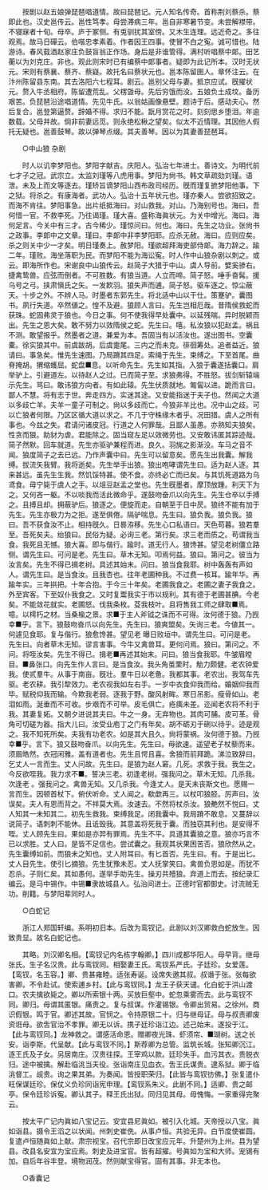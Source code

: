 <!-- { "loadSidebar": true } -->
　　按剧以赵五娘弹琵琶唱道情。故曰琵琶记。元人知名传奇。首称荆刘蔡杀。蔡即此也。汉史邕传云。邕性笃孝。母尝滞病三年。邕自非寒暑节变。未尝解襟带。不寝寐者十旬。母卒。庐于冢侧。有兎驯扰其室傍。又木生连理。远近奇之。多往观焉。故马日磾云。伯喈忠孝素着。作者因王四事。使冒不白之寃。诚可惜也。陆游诗。春风载酒赵家庄负鼓盲翁正作场。身后是非谁管得。满村听唱蔡中郞。田艺蘅以为刘克庄。非也。观此则宋时已有编蔡中郞事者。疑即为此记所本。汉时无状元。宋则有蔡襄、蔡齐、蔡嶷。故托名曰蔡状元也。邕本陈留圉人。章怀注云。在汴州陈留县东南。其去洛阳六七程耳。剧云。邕别父母与妻。抵京应试。旣擢状元。赘入牛丞相府。陈留遭荒乱。父楞曁母。先后穷饿而没。五娘负土成坟。备历艰苦。负琵琶沿途唱道情。先见牛氏。以翁姑画像悬壁。题诗于后。感动夫心。然后复合。邕登第逼赘。辞婚不得。求归不能。翫月赏花之时。刻刻思乡堕泪。年逾数载。父母并故。倘非前妻远觅。则永绝松楸之望矣。似太不近情理。其因他人假托无疑也。邕善鼓琴。故以弹琴点缀。其夫善琴。因以为其妻善琵琶耳。 

　　○中山狼 杂剧 

　　时人以讥李梦阳也。梦阳字献吉。庆阳人。弘治七年进士。善诗文。为明代前七才子之冠。武宗立。太监刘瑾等八虎用事。梦阳为尙书。韩文草疏劾刘瑾。语泄。未及上而文等逐去。瑾矫旨谪梦阳山西布政司经历。旣而瑾复摭梦阳他事。下之狱。将杀之。有康海者。武功人。弘治十五年状元也。瑾亦秦人。尝欲招致之。而海不肯往。梦阳事急。出片纸抵海曰。对山救我。对山。乃海别号也。海曰。吾何惜一官。不救李死。乃往谒瑾。瑾大喜。盛称海眞状元。为关中增光。海曰。海何足言。今关中有三才。古今稀少。瑾惊问曰。何也。海曰。先生之功业。张尙书之政事。李郞中之文章。瑾曰。李郞中非李梦阳耶。应杀无赦。海曰。应则应矣。杀之则关中少一才矣。明日瑾奏上。赦梦阳。瑾欲超拜海吏部侍郞。海力辞之。踰二年。瑾败。海坐落职为民。而梦阳不能为海讼寃。时人作中山狼杂剧以刺之。或云。即海所作也。宋谢良中山狼传云。赵简子大猎于中山。虞人导前。嬖奚骖右。捷禽鸷兽。应弦而倒者。不可胜数。有狼当道。人立而啼。简子怒。唾手奋髯。援乌号之弓。挟肃愼氏之矢。一发飮羽。狼失声而逋。简子怒。驱车逐之。惊尘蔽天。十步之外。不辨人马。时墨者东郭先生。将北适中山以干仕。策蹇驴。囊图书。夙行失道。卒然値之。惶不及避。狼顾人言曰。先生岂相厄哉。昔隋侯救蛇而获珠。蛇固弗灵于狼也。今日之事。何不使我得早处囊中。以延残喘。异时脱颖而出。先生之恩大矣。敢不努力以效隋侯之蛇。先生曰。嘻。私汝狼以犯赵孟。祸且不测。敢望报乎。然墨者之道。兼爱为本。吾固当有以活汝也。遂出图书。空囊橐。徐实狼其中。前虞跋胡。后虞疐尾。三内之而未克。徘徊筹处。追者益近。狼请曰。事急矣。惟先生速图。乃局蹐其四足。索绳于先生。束缚之。下至首尾。曲脊掩胡。猬缩蠖屈。蛇盘■息。以听命先生。先生如其指。入狼于囊遂括囊口。肩举驴上。引避道左。以待赵人之过。已而简子至。求狼弗得。不胜怒。拔剑斩辕端示先生。骂曰。敢讳狼方向者。有如此辕。先生伏质就地。匍匐以进。跪而言曰。鄙人不慧。将有志于世。奔走四方。实迷其途。又安能指迷于夫子也。然闻之大道以多歧亡羊。夫羊一童子可制之。尙以多歧而亡。今狼非羊比也。况中山之歧。可以亡狼者何限。乃区区循大道以求之。不几于守株缘木者乎。况田猎。虞人之所有事也。今兹之失。君请问诸皮冠。行道之人何罪哉。且鄙人虽愚。亦熟知夫狼矣。性贪而狠。助豺为虐。君能除之。固当窥左足以效微劳也。又安敢讳匿其踪迹哉。简子然默。回车就道。先生亦驱驴兼程而进。良久。羽旄之影渐没。车马之音不闻。狼度简子之去已远。乃作声囊中曰。先生可以留意矣。愿先生出我囊。解我缚。拔流矢我臂。我将逝矣。先生举手出狼。狼出咆哮谓先生曰。适为赵人逐。其来甚远。虽先生生我。然饥馁特甚。使不食。亦终必亡而已矣。与其饥死道路为乌鸢食。毋宁毙于虞人之手。以俎豆赵孟之堂也。先生旣墨者。摩顶放踵。利天下为之。又何吝一躯。不以啖我而活此微命乎。遂鼓吻奋爪以向先生。先生仓卒以手搏之。且搏且却。拥蔽驴后。狼逐之。便旋而走。自朝至于日中昃。狼终不能有加于先生。先生亦极力为之拒。遂至俱倦。隔驴喘息。先生曰。狼负我。狼负我。狼曰。吾不获食汝不止。相持旣久。日晷洊移。先生心口私语曰。天色苟暮。狼若羣至。吾死矣夫。绐狼曰。民俗为疑。必询三老。第行矣。求三老而质之。苟谓我当食。我死且无憾。狼大喜。即与偕行。踰时。道无行人。狼馋甚。望见老树僵立路侧。谓先生曰。可问是老。先生曰。草木无知。叩焉何益。狼曰。第问之。彼当为汝言矣。先生不得已揖老树。具述其始末。问曰。狼当食我耶。树中轰轰有声如人。谓先生曰。是当食汝。且我杏也。往年老圃种我。不过费一核耳。踰年华。再踰年实。三年拱把。十年合抱。于今三十年矣。老圃我食之。老圃之妻子我食之。外至宾客。下至奴仆我食之。又时复鬻我实于市以规利。其有德于老圃甚腆。今老矣。不能敛花就实。老圃怒。伐我条枚。芟我枝叶。且将售我工师之肆取■焉。噫。以樗朽之材。当桑楡之景。求■于主人斧钺之诛而不可得。汝何德于狼。乃觊幸■乎。言下。狼鼓吻奋爪以向先生。先生曰。狼爽盟矣。矢询三老。今値其一。何遽见食耶。复与偕行。狼愈馋甚。望见老 曝日败垣中。谓先生曰。可问是老。先生曰。向者草木无知。谬言害事。今牛又禽兽耳。更何问焉。狼曰。第问之。不问。将咥汝矣。先生不得已。揖老■再述其始末。问曰。狼当食我耶。牛皱眉瞠目。■鼻张口。向先生作人言曰。是当食汝。我头角茧栗时。觔力颇健。老农钟爱我。使贰羣牛。从事于南亩。旣壮。羣牛日以老惫。我都其事。老农出。我驾车先驱。老农耕。我引犂效力。老农视我如左右手。一岁中衣食仰我而给。婚姻仰我而毕。赋税仰我而输。今欺我老弱。逐我于野。酸风射眸。寒日吊影。瘦骨如山。老泪如雨。涎垂而不可收。步艰而不可举。皮毛俱亡。疮痍未差。迩闻老农将不利于我。其妻复妬。又朝夕进说其夫曰。牛之一身。无弃物也。其肉可脯。皮可革。骨角可切磋为器。指大儿曰。汝受业庖丁之门有年矣。胡不砺刃于硎以待乎。迹是观之。我不知死所矣。夫我有功老农。如是其大且久。尙将蒙祸。汝何德于狼。乃觊幸■乎。言下。狼又鼓吻奋爪。以向先生。先生曰。毋欲速。遥望老子杖藜而来。须眉皓然。衣冠闲雅。盖有道者也。先生且愕且喜。舍狼而前拜跪。涕泣致辞曰。乞丈人一言而生。丈人问故。先生曰。是狼为赵人窘。几死。求救于我。我生之。今反欲咥我。我力求不■。誓决三老。初逢老树。强我问之。草木无知。几杀我。次逢老 。强我问之。禽兽无知。又几杀我。今逢丈人。是天未丧斯文也。愿赐一言而生。因顿首杖下。俯伏听命。丈人闻之。欷歔再三。以杖叩狼胫。厉声曰。汝误矣。夫人有恩而背之。不祥莫大焉。汝速去。不然将杖杀汝。狼艴然不悦曰。丈人知其一未知其二。初先生救我。束缚我足。闭我囊中。我局蹐不敢息。又蔓辞以说简子。语刺刺不能休。且诋毁我。其意盖将死我于囊。而独窃其利也。是安得不咥。丈人顾先生曰。果如是亦羿有罪焉。先生不平。具道其囊狼之意。狼亦巧言不已以求胜。丈人曰。是皆不足信也。尝试囊之。我观其状果困苦否。狼欣然从之。先生囊缚如前。而狼未之知也。丈人附耳曰。有匕首否。先生曰。有。于是出匕。丈人目先生。使引匕摘狼。先生犹豫未忍。丈人抚掌笑曰。禽兽负恩如是。而犹不忍杀。子则仁矣。其如愚何。遂举手助先生。操刃共殪狼。弃道上而去。按纪录汇编云。是马中锡作。中锡■隶故城县人。弘治间进士。正德时官都御史。讨流贼无功。削籍。与梦阳辈同时人。 

　　○白蛇记 

　　浙江人郑国轩编。系明初旧本。后改为鸾钗记。此剧以刘汉卿救白蛇放生。因致贵显。故名白蛇记也。 

　　其略。刘汉卿名相。【鸾钗记内名栋字翰卿。】四川成都华阳人。母早背。继母张氏。生子名汉贵。此与鸾钗同。相娶妻王氏。鸾钗系严氏。子廷珍。女爱莲。【鸾钗。名玉容。】卿、贵甚雍睦。适张寿诞。设席失邀其叔。叔谮于张。张每欲害卿。不令赴试。使索逋乡村。【此与鸾钗同。】龙王子获天谴。化白蛇于洪山渡口。农夫擒欲毙之。卿以所索银十两。买放巨壑中。蛇忽乘雾而去。此与鸾钗不同。卿归。母谓其匿银。痛责之。复与叔谋。作灌锡银。令卿出贸易。之徐州。商识假银。鸣于官。卿述其故。官悯之。令持原银二十。归与继母证。母与叔责卿废资诳母。欲吿官治不孝罪。卿无以诉。携子廷珍诣江边。述己始末。遂投于江。【此与鸾钗同。】龙神救之。谓感活命恩。赠卿夜光珠、虾须帘、■瑚树。送之长安。诣李斯。代呈献。【此与鸾钗不同。】斯荐卿为总管。监筑长城。张知卿沉江。逐王氏及子女。另居南庄。汉贵往探。王宰鸡以款。廷珍失手。血污其衣。贵脱衣归。途中被擒。解赴临洮当夫役。张诣南庄见血衣。吿王氏谋贵。逮系狱。卿于临洮督工。觇贵。询之果其弟。为奏闻。皆授职荣归。【此皆与鸾钗彷佛。】张复遣仆旺保谋廷珍。保仗义负珍同诣宪申理。【鸾钗系朱义。此剧不同。】适卿、贵之邮亭。保令廷珍诉寃。卿认其子。释王氏出狱。同归见其母。母愧悔。一家重得完聚云。 

　　按太平广记内眞如八宝记云。安宜县尼眞如。被引入化城。天帝授以八宝。眞如诣县。摄令王滔之以状闻。州刺史崔侁。从事卢恒。共验无异。白节度使崔圆。复遣卢恒随眞如上献。肃宗视宝。召代宗即日改宝应元年。升楚州为上州。县为望县。改县名安宜为宝应焉。刺史及进宝官。皆有超擢。号眞如为宝和大师。宠锡有加。自后年谷丰登。境物润茂。然则献宝得官。固有其事。非无本也。 

　　○香囊记 

